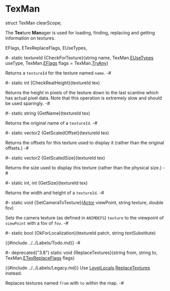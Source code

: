 # TexMan

[TryAny]: TexMan/EFlags.md#enum-TryAny
[ll-ReplaceTextures]: ../Level/LevelLocals.md#mthd-ReplaceTextures

[Actor]: ../Base/Actor.md
[LevelLocals]: ../Level/LevelLocals.md
[EFlags]: TexMan/EFlags.md
[ETexReplaceFlags]: TexMan/ETexReplaceFlags.md
[EUseTypes]: TexMan/EUseTypes.md

<!-- api-declaration -->
struct TexMan clearScope;

<!-- api-definition -->
The **Tex**ture **Man**ager is used for loading, finding, replacing and getting
information on textures.

<!-- api-sub-types -->
EFlags,
ETexReplaceFlags,
EUseTypes,

<!-- api-class-methods -->
#-
static textureId {CheckForTexture}(string name, TexMan.[EUseTypes] useType, TexMan.[EFlags] flags = TexMan.[TryAny])

Returns a `textureId` for the texture named `name`.
-#

#-
static int {CheckRealHeight}(textureId tex)

Returns the height in pixels of the texture down to the last scanline
which has actual pixel data. Note that this operation is extremely
slow and should be used sparingly.
-#

#-
static string {GetName}(textureId tex)

Returns the original name of a `textureId`.
-#

#-
static vector2 {GetScaledOffset}(textureId tex)

Returns the offsets for this texture used to display it (rather than
the original offsets.)
-#

#-
static vector2 {GetScaledSize}(textureId tex)

Returns the size used to display this texture (rather than the
physical size.)
-#

#-
static int, int {GetSize}(textureId tex)

Returns the width and height of a `textureId`.
-#

#-
static void {SetCameraToTexture}([Actor] viewPoint, string texture, double fov)

Sets the camera texture (as defined in `ANIMDEFS`) `texture` to the
viewpoint of `viewPoint` with a fov of `fov`.
-#

#-
static bool {OkForLocalization}(textureId patch, string textSubstitute)

{{#include ../../Labels/Todo.md}}
-#

#-
deprecated("3.8") static void {ReplaceTextures}(string from, string to, TexMan.[ETexReplaceFlags] flags)

{{#include ../../Labels/Legacy.md}} Use <span
class=code>[LevelLocals].[ReplaceTextures][ll-ReplaceTextures]</span>
instead.

Replaces textures named `from` with `to` within the map.
-#

